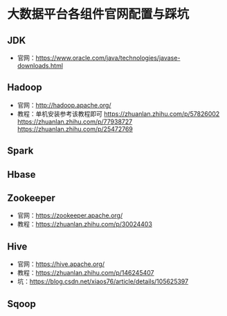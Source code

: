 # 大数据平台各组件官网配置与踩坑
 
## JDK
- 官网：https://www.oracle.com/java/technologies/javase-downloads.html
## Hadoop
- 官网：http://hadoop.apache.org/
- 教程：单机安装参考该教程即可 https://zhuanlan.zhihu.com/p/57826002
        https://zhuanlan.zhihu.com/p/77938727
        https://zhuanlan.zhihu.com/p/25472769
## Spark

## Hbase

## Zookeeper

- 官网：https://zookeeper.apache.org/
- 教程：https://zhuanlan.zhihu.com/p/30024403
## Hive

- 官网：https://hive.apache.org/
- 教程：https://zhuanlan.zhihu.com/p/146245407
- 坑：https://blog.csdn.net/xiaos76/article/details/105625397

## Sqoop
